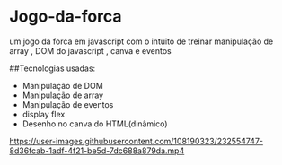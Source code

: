 # Jogo-da-forca 
um jogo da forca em javascript com o intuito de treinar manipulação de array , DOM do javascript , canva e eventos


##Tecnologias usadas:
- Manipulação de DOM
- Manipulação de array
- Manipulação de eventos
- display flex
- Desenho no canva do HTML(dinâmico)

https://user-images.githubusercontent.com/108190323/232554747-8d36fcab-1adf-4f21-be5d-7dc688a879da.mp4
